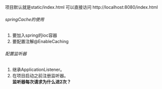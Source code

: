 项目默认就是static/index.html
可以直接访问
http://localhost:8080/index.html

###### springCache的使用
1. 要加入spring的ioc容器
2. 要配置注解@EnableCaching

###### 配置监听器
1. 继承ApplicationListener。  
2. 在项目启动之前注册监听器。  
**监听器每次请求为什么进2次？**
